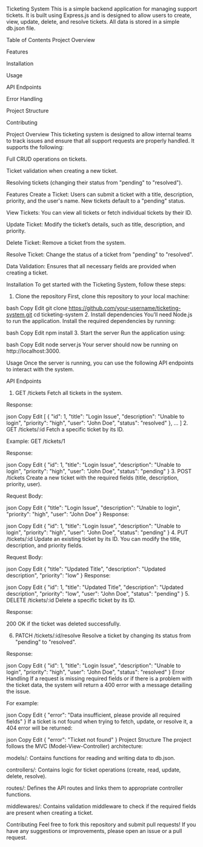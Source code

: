 Ticketing System
This is a simple backend application for managing support tickets. It is built using Express.js and is designed to allow users to create, view, update, delete, and resolve tickets. All data is stored in a simple db.json file.

Table of Contents
Project Overview

Features

Installation

Usage

API Endpoints

Error Handling

Project Structure

Contributing

Project Overview
This ticketing system is designed to allow internal teams to track issues and ensure that all support requests are properly handled. It supports the following:

Full CRUD operations on tickets.

Ticket validation when creating a new ticket.

Resolving tickets (changing their status from "pending" to "resolved").

Features
Create a Ticket: Users can submit a ticket with a title, description, priority, and the user's name. New tickets default to a "pending" status.

View Tickets: You can view all tickets or fetch individual tickets by their ID.

Update Ticket: Modify the ticket’s details, such as title, description, and priority.

Delete Ticket: Remove a ticket from the system.

Resolve Ticket: Change the status of a ticket from "pending" to "resolved".

Data Validation: Ensures that all necessary fields are provided when creating a ticket.

Installation
To get started with the Ticketing System, follow these steps:

1. Clone the repository
First, clone this repository to your local machine:

bash
Copy
Edit
git clone https://github.com/your-username/ticketing-system.git
cd ticketing-system
2. Install dependencies
You’ll need Node.js to run the application. Install the required dependencies by running:

bash
Copy
Edit
npm install
3. Start the server
Run the application using:

bash
Copy
Edit
node server.js
Your server should now be running on http://localhost:3000.

Usage
Once the server is running, you can use the following API endpoints to interact with the system.

API Endpoints
1. GET /tickets
Fetch all tickets in the system.

Response:

json
Copy
Edit
[
  {
    "id": 1,
    "title": "Login Issue",
    "description": "Unable to login",
    "priority": "high",
    "user": "John Doe",
    "status": "resolved"
  },
  ...
]
2. GET /tickets/:id
Fetch a specific ticket by its ID.

Example: GET /tickets/1

Response:

json
Copy
Edit
{
  "id": 1,
  "title": "Login Issue",
  "description": "Unable to login",
  "priority": "high",
  "user": "John Doe",
  "status": "pending"
}
3. POST /tickets
Create a new ticket with the required fields (title, description, priority, user).

Request Body:

json
Copy
Edit
{
  "title": "Login Issue",
  "description": "Unable to login",
  "priority": "high",
  "user": "John Doe"
}
Response:

json
Copy
Edit
{
  "id": 1,
  "title": "Login Issue",
  "description": "Unable to login",
  "priority": "high",
  "user": "John Doe",
  "status": "pending"
}
4. PUT /tickets/:id
Update an existing ticket by its ID. You can modify the title, description, and priority fields.

Request Body:

json
Copy
Edit
{
  "title": "Updated Title",
  "description": "Updated description",
  "priority": "low"
}
Response:

json
Copy
Edit
{
  "id": 1,
  "title": "Updated Title",
  "description": "Updated description",
  "priority": "low",
  "user": "John Doe",
  "status": "pending"
}
5. DELETE /tickets/:id
Delete a specific ticket by its ID.

Response:

200 OK if the ticket was deleted successfully.

6. PATCH /tickets/:id/resolve
Resolve a ticket by changing its status from "pending" to "resolved".

Response:

json
Copy
Edit
{
  "id": 1,
  "title": "Login Issue",
  "description": "Unable to login",
  "priority": "high",
  "user": "John Doe",
  "status": "resolved"
}
Error Handling
If a request is missing required fields or if there is a problem with the ticket data, the system will return a 400 error with a message detailing the issue.

For example:

json
Copy
Edit
{
  "error": "Data insufficient, please provide all required fields"
}
If a ticket is not found when trying to fetch, update, or resolve it, a 404 error will be returned:

json
Copy
Edit
{
  "error": "Ticket not found"
}
Project Structure
The project follows the MVC (Model-View-Controller) architecture:

models/: Contains functions for reading and writing data to db.json.

controllers/: Contains logic for ticket operations (create, read, update, delete, resolve).

routes/: Defines the API routes and links them to appropriate controller functions.

middlewares/: Contains validation middleware to check if the required fields are present when creating a ticket.

Contributing
Feel free to fork this repository and submit pull requests! If you have any suggestions or improvements, please open an issue or a pull request.
